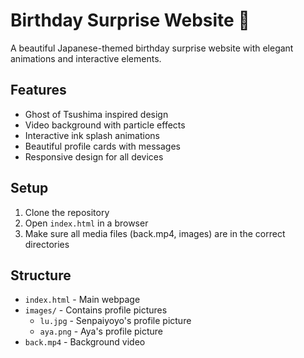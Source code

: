 # Birthday Surprise Website 🎉

A beautiful Japanese-themed birthday surprise website with elegant animations and interactive elements.

## Features

- Ghost of Tsushima inspired design
- Video background with particle effects
- Interactive ink splash animations
- Beautiful profile cards with messages
- Responsive design for all devices

## Setup

1. Clone the repository
2. Open `index.html` in a browser
3. Make sure all media files (back.mp4, images) are in the correct directories

## Structure

- `index.html` - Main webpage
- `images/` - Contains profile pictures
  - `lu.jpg` - Senpaiyoyo's profile picture
  - `aya.png` - Aya's profile picture
- `back.mp4` - Background video 